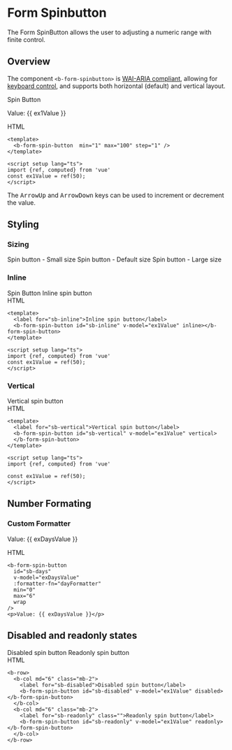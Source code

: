 # Form Spinbutton

<div class="lead mb-5">

The Form SpinButton allows the user to adjusting a numeric range with finite control.

</div>

## Overview

The component `<b-form-spinbutton>` is
[WAI-ARIA compliant](https://www.w3.org/TR/wai-aria-practices-1.2/#spinbutton), allowing for
[keyboard control](#accessibility), and supports both horizontal (default) and vertical layout.

<b-card no-body class="mb-5">
  <b-card-body>
    <label for="demo-sb">Spin Button</label>
    <b-form-spin-button v-model="ex1Value" min="1" max="100" step="1" />
    <p>Value: {{ ex1Value }}</p>
  </b-card-body>

  <div class="html">HTML</div>

  <b-card-body class="bg-body-tertiary">

```vue-html
<template>
  <b-form-spin-button  min="1" max="100" step="1" />
</template>

<script setup lang="ts">
import {ref, computed} from 'vue'
const ex1Value = ref(50);
</script>
```

  </b-card-body>

</b-card>

The <kbd>ArrowUp</kbd> and <kbd>ArrowDown</kbd> keys can be used to increment or decrement the
value.

## Styling

### Sizing

<b-card no-body class="mb-5">
  <b-card-body class="bg-body-tertiary">
  <label for="sb-small">Spin button - Small size</label>
    <b-form-spin-button id="sb-small" size="sm" placeholder="--" class="mb-2"></b-form-spin-button>
    <label for="sb-default">Spin button - Default size</label>
    <b-form-spin-button id="sb-default" placeholder="--" class="mb-2"></b-form-spin-button>
    <label for="sb-large">Spin button - Large size</label>
    <b-form-spin-button id="sb-large" size="lg" placeholder="--" class="mb-2"></b-form-spin-button>
  </b-card-body>
</b-card>

### Inline

<b-card no-body class="mb-5">
  <b-card-body>
    <label for="demo-sb">Spin Button</label>
    <label for="sb-inline">Inline spin button</label>
    <b-form-spin-button id="sb-inline" v-model="ex1Value" inline></b-form-spin-button>
  </b-card-body>

  <div class="html">HTML</div>

  <b-card-body class="bg-body-tertiary">

```vue-html
<template>
  <label for="sb-inline">Inline spin button</label>
  <b-form-spin-button id="sb-inline" v-model="ex1Value" inline></b-form-spin-button>
</template>

<script setup lang="ts">
import {ref, computed} from 'vue'
const ex1Value = ref(50);
</script>
```

  </b-card-body>

</b-card>

### Vertical

<b-card no-body class="mb-5">
  <b-card-body>
    <label for="sb-vertical">Vertical spin button</label>
    <b-form-spin-button id="sb-vertical" v-model="ex1Value" vertical></b-form-spin-button>
  </b-card-body>

  <div class="html">HTML</div>

  <b-card-body class="bg-body-tertiary">

```vue-html
<template>
  <label for="sb-vertical">Vertical spin button</label>
  <b-form-spin-button id="sb-vertical" v-model="ex1Value" vertical>
  </b-form-spin-button>
</template>

<script setup lang="ts">
import {ref, computed} from 'vue'

const ex1Value = ref(50);
</script>
```

  </b-card-body>

</b-card>

## Number Formating

### Custom Formatter

<b-card no-body class="mb-5">
  <b-card-body>
    <b-form-spin-button
      id="sb-days"
      v-model="exDaysValue"
      :formatter-fn="dayFormatter"
      min="0"
      max="6"
      wrap
    />
    <p>Value: {{ exDaysValue }}</p>
  </b-card-body>

  <div class="html">HTML</div>

  <b-card-body class="bg-body-tertiary">

```vue-html
<b-form-spin-button
  id="sb-days"
  v-model="exDaysValue"
  :formatter-fn="dayFormatter"
  min="0"
  max="6"
  wrap
/>
<p>Value: {{ exDaysValue }}</p>
```

  </b-card-body>

</b-card>

## Disabled and readonly states

<b-card no-body class="mb-5">
  <b-card-body>
    <b-row>
      <b-col md="6" class="mb-2">
        <label for="sb-disabled">Disabled spin button</label>
        <b-form-spin-button id="sb-disabled" v-model="ex1Value" disabled></b-form-spin-button>
      </b-col>
      <b-col md="6" class="mb-2">
        <label for="sb-readonly" class="">Readonly spin button</label>
        <b-form-spin-button id="sb-readonly" v-model="ex1Value" readonly></b-form-spin-button>
      </b-col>
    </b-row>
  </b-card-body>

  <div class="html">HTML</div>

  <b-card-body class="bg-body-tertiary">

```vue-html
<b-row>
  <b-col md="6" class="mb-2">
    <label for="sb-disabled">Disabled spin button</label>
    <b-form-spin-button id="sb-disabled" v-model="ex1Value" disabled></b-form-spin-button>
  </b-col>
  <b-col md="6" class="mb-2">
    <label for="sb-readonly" class="">Readonly spin button</label>
    <b-form-spin-button id="sb-readonly" v-model="ex1Value" readonly></b-form-spin-button>
  </b-col>
</b-row>
```

  </b-card-body>

</b-card>

<ComponentReference :data="data"></ComponentReference>

<script setup lang="ts">
import {data} from '../../data/components/spinButton.data'
import ComponentReference from '../../components/ComponentReference.vue'
import {BButton, BProgressBar, BCard, BCardBody, BProgress} from 'bootstrap-vue-next'
import {ref, computed} from 'vue'

const days = ref(['Sunday', 'Monday', 'Tuesday', 'Wednesday', 'Thursday', 'Friday', 'Saturday'])
const exDaysValue = ref(0);

const ex1Value = ref(50);
let dayFormatter = (value) => {
  return days.value[value]
}
</script>
